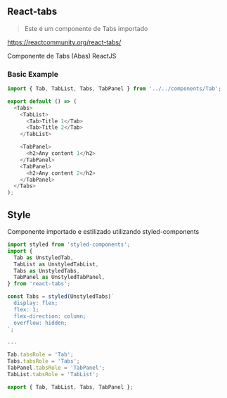 ## React-tabs

> Este é um componente de Tabs importado

https://reactcommunity.org/react-tabs/

Componente de Tabs (Abas) ReactJS

### Basic Example

```js
import { Tab, TabList, Tabs, TabPanel } from '../../components/Tab';

export default () => (
  <Tabs>
    <TabList>
      <Tab>Title 1</Tab>
      <Tab>Title 2</Tab>
    </TabList>

    <TabPanel>
      <h2>Any content 1</h2>
    </TabPanel>
    <TabPanel>
      <h2>Any content 2</h2>
    </TabPanel>
  </Tabs>
);
```


## Style

Componente importado e estilizado utilizando styled-components

```js
import styled from 'styled-components';
import {
  Tab as UnstyledTab,
  TabList as UnstyledTabList,
  Tabs as UnstyledTabs,
  TabPanel as UnstyledTabPanel,
} from 'react-tabs';

const Tabs = styled(UnstyledTabs)`
  display: flex;
  flex: 1;
  flex-direction: column;
  overflow: hidden;
`;

...

Tab.tabsRole = 'Tab';
Tabs.tabsRole = 'Tabs';
TabPanel.tabsRole = 'TabPanel';
TabList.tabsRole = 'TabList';

export { Tab, TabList, Tabs, TabPanel };
```